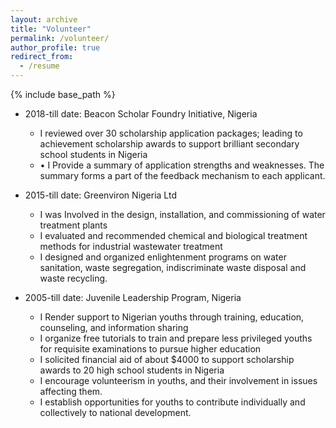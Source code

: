 ```yaml
---
layout: archive
title: "Volunteer"
permalink: /volunteer/
author_profile: true
redirect_from:
  - /resume
---
```


{% include base_path %}



* 2018-till date: Beacon Scholar Foundry Initiative, Nigeria
  * I reviewed over 30 scholarship application packages; leading to achievement scholarship awards to support brilliant secondary school students in Nigeria
  * •	I Provide a summary of application strengths and weaknesses. The summary forms a part of the feedback mechanism to each applicant. 

* 2015-till date: Greenviron Nigeria Ltd
  * I was Involved in the design, installation, and commissioning of water treatment plants
  * I evaluated and recommended chemical and biological treatment methods for industrial wastewater treatment
  * I designed and organized enlightenment programs on water sanitation, waste segregation, indiscriminate waste disposal and waste recycling.
  
* 2005-till date: Juvenile Leadership Program, Nigeria
  * I Render support to Nigerian youths through training, education, counseling, and information sharing
  * I organize free tutorials to train and prepare less privileged youths for requisite examinations to pursue higher education
  *	I solicited financial aid of about $4000 to support scholarship awards to 20 high school students in Nigeria
  *	I encourage volunteerism in youths, and their involvement in issues affecting them.
  *	I establish opportunities for youths to contribute individually and collectively to national development.

